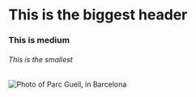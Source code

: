 # This is the biggest header

### This is medium

###### This is the smallest


![Photo of Parc Guell, in Barcelona](https://cdn.pixabay.com/photo/2022/02/21/12/08/park-7026583_1280.jpg)

